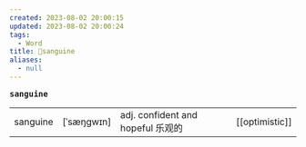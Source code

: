 ```yaml
---
created: 2023-08-02 20:00:15
updated: 2023-08-02 20:00:24
tags:
  - Word
title: 📖sanguine
aliases:
  - null
---
```


<pre><strong>sanguine</strong></pre>
|   |   |   |   |
|---|---|---|---|
|sanguine|[ˈsæŋgwɪn]|adj. confident and hopeful 乐观的|[[optimistic]]|